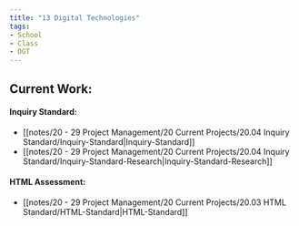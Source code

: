 ```yaml
---
title: "13 Digital Technologies"
tags:
- School
- Class
- DGT
---
```

## Current Work:
#### Inquiry Standard:
- [[notes/20 - 29 Project Management/20 Current Projects/20.04 Inquiry Standard/Inquiry-Standard|Inquiry-Standard]]
- [[notes/20 - 29 Project Management/20 Current Projects/20.04 Inquiry Standard/Inquiry-Standard-Research|Inquiry-Standard-Research]]

#### HTML Assessment:
- [[notes/20 - 29 Project Management/20 Current Projects/20.03 HTML Standard/HTML-Standard|HTML-Standard]]